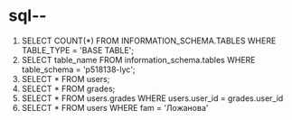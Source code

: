 # sql--

1) SELECT COUNT(*) FROM INFORMATION_SCHEMA.TABLES WHERE TABLE_TYPE = 'BASE TABLE';
2) SELECT table_name FROM information_schema.tables WHERE table_schema = 'p518138-lyc';
3) SELECT * FROM users;
4) SELECT * FROM grades;
5) SELECT * FROM users.grades WHERE users.user_id = grades.user_id
6) SELECT * FROM users WHERE fam = 'Ложанова'

